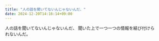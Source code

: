 ```yaml
---
title: "人の話を聞いてないんじゃないんだ、"
date: 2024-12-20T14:16:14+09:00
---
```

人の話を聞いてないんじゃないんだ、
聞いた上で一つ一つの情報を結び付けられないんだ。
